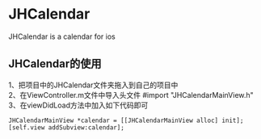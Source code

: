 # JHCalendar
JHCalendar is a calendar for ios

JHCalendar的使用
-------------

1、把项目中的JHCalendar文件夹拖入到自己的项目中<br> 
2、在ViewController.m文件中导入头文件 #import "JHCalendarMainView.h"<br> 
3、在viewDidLoad方法中加入如下代码即可<br> 
```oc
JHCalendarMainView *calendar = [[JHCalendarMainView alloc] init];
[self.view addSubview:calendar];

